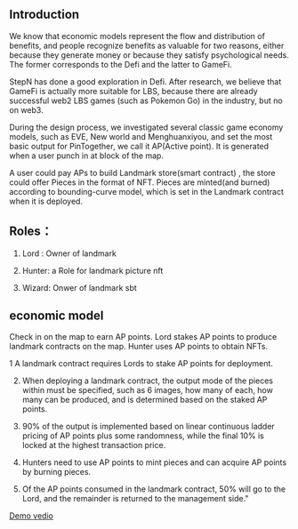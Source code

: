 ## Introduction

We know that economic models represent the flow and distribution of benefits, and people recognize benefits as valuable for two reasons, either because they generate money or because they satisfy psychological needs. The former corresponds to the Defi and the latter to GameFi.

StepN has done a good exploration in Defi. After research, we believe that GameFi is actually more suitable for LBS, because there are already successful web2 LBS games (such as Pokemon Go) in the industry, but no on web3.

During the design process, we investigated several classic game economy models, such as EVE, New world and Menghuanxiyou, and set the most basic output for PinTogether, we call it AP(Active point). It is generated when a user punch in at block of the map.

A user could pay APs to build Landmark store(smart contract) , the store could offer Pieces in the format of NFT. Pieces are minted(and burned) according to bounding-curve model, which is set in the Landmark contract when it is deployed.


## Roles：

1. Lord : Owner of landmark
   
2. Hunter: a Role for landmark picture nft
   
3. Wizard: Onwer of landmark sbt

## economic model

Check in on the map to earn AP points. Lord stakes AP points to produce landmark contracts on the map. Hunter uses AP points to obtain NFTs.

1 A landmark contract requires Lords to stake AP points for deployment.

2. When deploying a landmark contract, the output mode of the pieces within must be specified, such as 6 images, how many of each, how many can be produced, and is determined based on the staked AP points.

3. 90% of the output is implemented based on linear continuous ladder pricing of AP points plus some randomness, while the final 10% is locked at the highest transaction price.

4. Hunters need to use AP points to mint pieces and can acquire AP points by burning pieces.

5. Of the AP points consumed in the landmark contract, 50% will go to the Lord, and the remainder is returned to the management side."


[Demo vedio](https://drive.google.com/file/d/17b7V809sH_roFXfHzXDrVCKVvEkLVXeE/view?usp=sharing)

